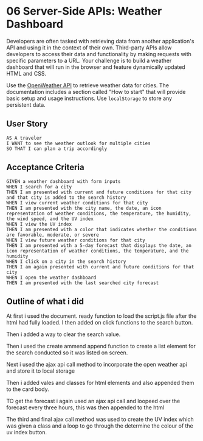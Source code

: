# 06 Server-Side APIs: Weather Dashboard

Developers are often tasked with retrieving data from another application's API and using it in the context of their own. Third-party APIs allow developers to access their data and functionality by making requests with specific parameters to a URL. Your challenge is to build a weather dashboard that will run in the browser and feature dynamically updated HTML and CSS.

Use the [OpenWeather API](https://openweathermap.org/api) to retrieve weather data for cities. The documentation includes a section called "How to start" that will provide basic setup and usage instructions. Use `localStorage` to store any persistent data.

## User Story

```
AS A traveler
I WANT to see the weather outlook for multiple cities
SO THAT I can plan a trip accordingly
```

## Acceptance Criteria

```
GIVEN a weather dashboard with form inputs
WHEN I search for a city
THEN I am presented with current and future conditions for that city and that city is added to the search history
WHEN I view current weather conditions for that city
THEN I am presented with the city name, the date, an icon representation of weather conditions, the temperature, the humidity, the wind speed, and the UV index
WHEN I view the UV index
THEN I am presented with a color that indicates whether the conditions are favorable, moderate, or severe
WHEN I view future weather conditions for that city
THEN I am presented with a 5-day forecast that displays the date, an icon representation of weather conditions, the temperature, and the humidity
WHEN I click on a city in the search history
THEN I am again presented with current and future conditions for that city
WHEN I open the weather dashboard
THEN I am presented with the last searched city forecast
```


## Outline of what i did 

At first i used the document. ready function to load the script.js file after the html had fully loaded. I then added on click functions to the search button.

Then i added a way to clear the search value. 

Then i used the create ammend append function to create a list element for the search conducted so it was listed on screen. 

Next i used the ajax api call method to incorporate the open weather api and store it to local storage 

Then i added vales and classes for html elements and also appended them to the card body.

TO get the forecast i again used an ajax api call and loopeed over the forecast every three hours, this was then appended to the html

The third and final ajax call method was used to create the UV index which was given a class and a loop to go through the determine the colour of the uv index button.